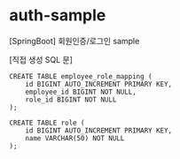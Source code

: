 # auth-sample
 [SpringBoot] 회원인증/로그인 sample


[직접 생성 SQL 문]
``` 
CREATE TABLE employee_role_mapping (
    id BIGINT AUTO_INCREMENT PRIMARY KEY,
    employee_id BIGINT NOT NULL,
    role_id BIGINT NOT NULL
);

CREATE TABLE role (
    id BIGINT AUTO_INCREMENT PRIMARY KEY,
    name VARCHAR(50) NOT NULL
);



```